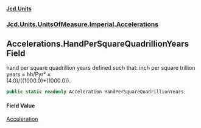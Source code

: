 #### [Jcd.Units](index.md 'index')
### [Jcd.Units.UnitsOfMeasure.Imperial](Jcd.Units.UnitsOfMeasure.Imperial.md 'Jcd.Units.UnitsOfMeasure.Imperial').[Accelerations](Accelerations.md 'Jcd.Units.UnitsOfMeasure.Imperial.Accelerations')

## Accelerations.HandPerSquareQuadrillionYears Field

hand per square quadrillion years defined such that: inch per square trillion years = hh/Pyr² ×  
(4.0)/((1000.0)*(1000.0)).

```csharp
public static readonly Acceleration HandPerSquareQuadrillionYears;
```

#### Field Value
[Acceleration](Acceleration.md 'Jcd.Units.UnitTypes.Acceleration')